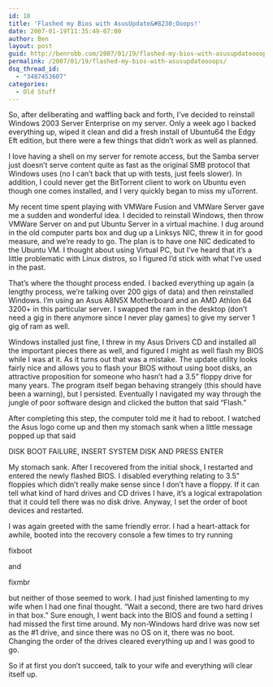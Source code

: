 ```yaml
---
id: 18
title: 'Flashed my Bios with AsusUpdate&#8230;Ooops!'
date: 2007-01-19T11:35:49-07:00
author: Ben
layout: post
guid: http://benrobb.com/2007/01/19/flashed-my-bios-with-asusupdateooops/
permalink: /2007/01/19/flashed-my-bios-with-asusupdateooops/
dsq_thread_id:
  - "3487453607"
categories:
  - Old Stuff
---
```

So, after deliberating and waffling back and forth, I’ve decided to reinstall Windows 2003 Server Enterprise on my server. Only a week ago I backed everything up, wiped it clean and did a fresh install of Ubuntu64 the Edgy Eft edition, but there were a few things that didn’t work as well as planned.

I love having a shell on my server for remote access, but the Samba server just doesn’t serve content quite as fast as the original SMB protocol that Windows uses (no I can’t back that up with tests, just feels slower). In addition, I could never get the BitTorrent client to work on Ubuntu even though one comes installed, and I very quickly began to miss my uTorrent.

My recent time spent playing with VMWare Fusion and VMWare Server gave me a sudden and wonderful idea. I decided to reinstall Windows, then throw VMWare Server on and put Ubuntu Server in a virtual machine. I dug around in the old computer parts box and dug up a Linksys NIC, threw it in for good measure, and we’re ready to go. The plan is to have one NIC dedicated to the Ubuntu VM. I thought about using Virtual PC, but I’ve heard that it’s a little problematic with Linux distros, so I figured I’d stick with what I’ve used in the past.

That’s where the thought process ended. I backed everything up again (a lengthy process, we’re talking over 200 gigs of data) and then reinstalled Windows. I’m using an Asus A8N5X Motherboard and an AMD Athlon 64 3200+ in this particular server. I swapped the ram in the desktop (don’t need a gig in there anymore since I never play games) to give my server 1 gig of ram as well.

Windows installed just fine, I threw in my Asus Drivers CD and installed all the important pieces there as well, and figured I might as well flash my BIOS while I was at it. As it turns out that was a mistake. The update utility looks fairly nice and allows you to flash your BIOS without using boot disks, an attractive proposition for someone who hasn’t had a 3.5” floppy drive for many years. The program itself began behaving strangely (this should have been a warning), but I persisted. Eventually I navigated my way through the jungle of poor software design and clicked the button that said “Flash.”

After completing this step, the computer told me it had to reboot. I watched the Asus logo come up and then my stomach sank when a little message popped up that said

DISK BOOT FAILURE, INSERT SYSTEM DISK AND PRESS ENTER

My stomach sank. After I recovered from the initial shock, I restarted and entered the newly flashed BIOS. I disabled everything relating to 3.5” floppies which didn’t really make sense since I don’t have a floppy. If it can tell what kind of hard drives and CD drives I have, it’s a logical extrapolation that it could tell there was no disk drive. Anyway, I set the order of boot devices and restarted.

I was again greeted with the same friendly error. I had a heart-attack for awhile, booted into the recovery console a few times to try running

fixboot

and

fixmbr

but neither of those seemed to work. I had just finished lamenting to my wife when I had one final thought. “Wait a second, there are two hard drives in that box.” Sure enough, I went back into the BIOS and found a setting I had missed the first time around. My non-Windows hard drive was now set as the #1 drive, and since there was no OS on it, there was no boot. Changing the order of the drives cleared everything up and I was good to go.

So if at first you don’t succeed, talk to your wife and everything will clear itself up.